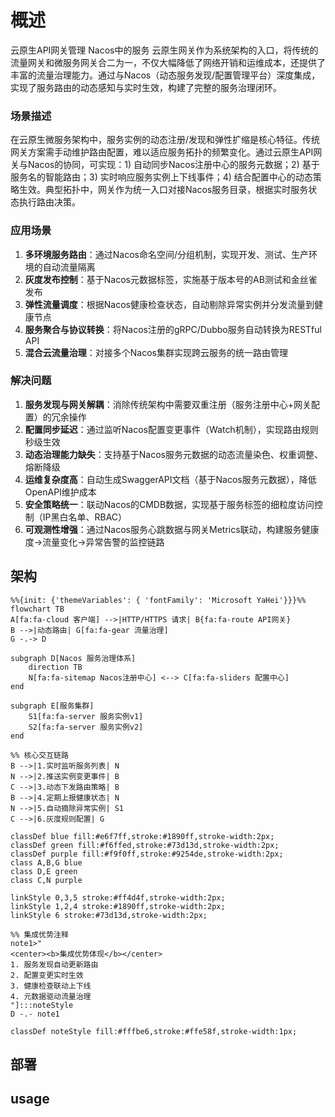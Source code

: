 # 概述
云原生API网关管理 Nacos中的服务
云原生网关作为系统架构的入口，将传统的流量网关和微服务网关合二为一，不仅大幅降低了网络开销和运维成本，还提供了丰富的流量治理能力。通过与Nacos（动态服务发现/配置管理平台）深度集成，实现了服务路由的动态感知与实时生效，构建了完整的服务治理闭环。

### 场景描述
在云原生微服务架构中，服务实例的动态注册/发现和弹性扩缩是核心特征。传统网关方案需手动维护路由配置，难以适应服务拓扑的频繁变化。通过云原生API网关与Nacos的协同，可实现：1) 自动同步Nacos注册中心的服务元数据；2) 基于服务名的智能路由；3) 实时响应服务实例上下线事件；4) 结合配置中心的动态策略生效。典型拓扑中，网关作为统一入口对接Nacos服务目录，根据实时服务状态执行路由决策。

### 应用场景
1. **多环境服务路由**：通过Nacos命名空间/分组机制，实现开发、测试、生产环境的自动流量隔离
2. **灰度发布控制**：基于Nacos元数据标签，实施基于版本号的AB测试和金丝雀发布
3. **弹性流量调度**：根据Nacos健康检查状态，自动剔除异常实例并分发流量到健康节点
4. **服务聚合与协议转换**：将Nacos注册的gRPC/Dubbo服务自动转换为RESTful API
5. **混合云流量治理**：对接多个Nacos集群实现跨云服务的统一路由管理
### 解决问题
1. **服务发现与网关解耦**：消除传统架构中需要双重注册（服务注册中心+网关配置）的冗余操作
2. **配置同步延迟**：通过监听Nacos配置变更事件（Watch机制），实现路由规则秒级生效
3. **动态治理能力缺失**：支持基于Nacos服务元数据的动态流量染色、权重调整、熔断降级
4. **运维复杂度高**：自动生成SwaggerAPI文档（基于Nacos服务元数据），降低OpenAPI维护成本
5. **安全策略统一**：联动Nacos的CMDB数据，实现基于服务标签的细粒度访问控制（IP黑白名单、RBAC）
6. **可观测性增强**：通过Nacos服务心跳数据与网关Metrics联动，构建服务健康度->流量变化->异常告警的监控链路

## 架构
```mermaid
%%{init: {'themeVariables': { 'fontFamily': 'Microsoft YaHei'}}}%%
flowchart TB
A[fa:fa-cloud 客户端] -->|HTTP/HTTPS 请求| B{fa:fa-route API网关}
B -->|动态路由| G[fa:fa-gear 流量治理]
G -.-> D

subgraph D[Nacos 服务治理体系]
    direction TB
    N[fa:fa-sitemap Nacos注册中心] <--> C[fa:fa-sliders 配置中心]
end

subgraph E[服务集群]
    S1[fa:fa-server 服务实例v1]
    S2[fa:fa-server 服务实例v2]
end

%% 核心交互链路
B -->|1.实时监听服务列表| N
N -->|2.推送实例变更事件| B
C -->|3.动态下发路由策略| B
B -->|4.定期上报健康状态| N
N -->|5.自动摘除异常实例| S1
C -->|6.灰度规则配置| G

classDef blue fill:#e6f7ff,stroke:#1890ff,stroke-width:2px;
classDef green fill:#f6ffed,stroke:#73d13d,stroke-width:2px;
classDef purple fill:#f9f0ff,stroke:#9254de,stroke-width:2px;
class A,B,G blue
class D,E green
class C,N purple

linkStyle 0,3,5 stroke:#ff4d4f,stroke-width:2px;
linkStyle 1,2,4 stroke:#1890ff,stroke-width:2px;
linkStyle 6 stroke:#73d13d,stroke-width:2px;

%% 集成优势注释
note1>"
<center><b>集成优势体现</b></center>
1. 服务发现自动更新路由
2. 配置变更实时生效
3. 健康检查联动上下线
4. 元数据驱动流量治理
"]:::noteStyle
D -.- note1

classDef noteStyle fill:#fffbe6,stroke:#ffe58f,stroke-width:1px;
```
## 部署

## usage
